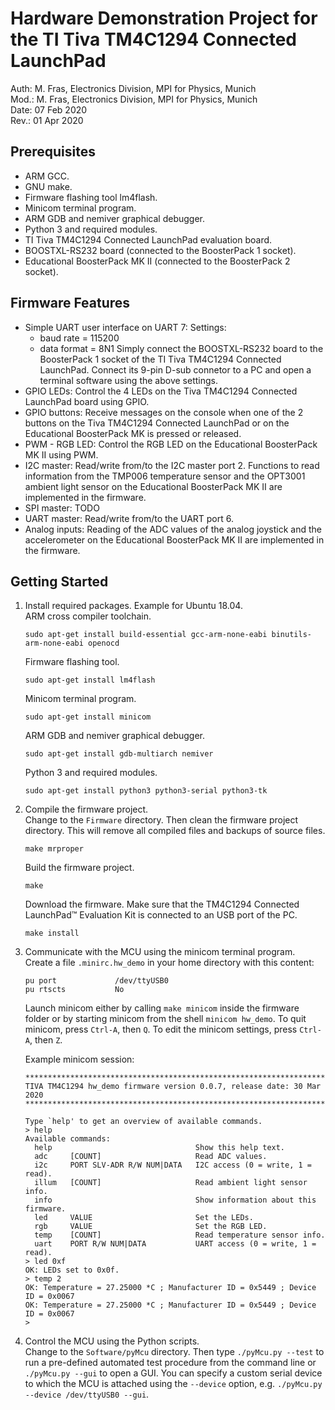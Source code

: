 # Hardware Demonstration Project for the TI Tiva TM4C1294 Connected LaunchPad

Auth: M. Fras, Electronics Division, MPI for Physics, Munich  
Mod.: M. Fras, Electronics Division, MPI for Physics, Munich  
Date: 07 Feb 2020  
Rev.: 01 Apr 2020  



## Prerequisites

* ARM GCC.
* GNU make.
* Firmware flashing tool lm4flash.
* Minicom terminal program.
* ARM GDB and nemiver graphical debugger.
* Python 3 and required modules.
* TI Tiva TM4C1294 Connected LaunchPad evaluation board.
* BOOSTXL-RS232 board (connected to the BoosterPack 1 socket).
* Educational BoosterPack MK II (connected to the BoosterPack 2 socket).



## Firmware Features

* Simple UART user interface on UART 7:
  Settings:
  - baud rate = 115200
  - data format = 8N1
  Simply connect the BOOSTXL-RS232 board to the BoosterPack 1 socket of the TI
  Tiva TM4C1294 Connected LaunchPad. Connect its 9-pin D-sub connetor to a PC
  and open a terminal software using the above settings.
* GPIO LEDs:
  Control the 4 LEDs on the Tiva TM4C1294 Connected LaunchPad board using GPIO.
* GPIO buttons:
  Receive messages on the console when one of the 2 buttons on the Tiva
  TM4C1294 Connected LaunchPad or on the Educational BoosterPack MK is pressed
  or released.
* PWM - RGB LED:
  Control the RGB LED on the Educational BoosterPack MK II using PWM.
* I2C master:
  Read/write from/to the I2C master port 2.
  Functions to read information from the TMP006 temperature sensor and the
  OPT3001 ambient light sensor on the Educational BoosterPack MK II are
  implemented in the firmware.
* SPI master:
  TODO
* UART master:
  Read/write from/to the UART port 6.
* Analog inputs:
  Reading of the ADC values of the analog joystick and the accelerometer on the
  Educational BoosterPack MK II are implemented in the firmware.



## Getting Started

1. Install required packages. Example for Ubuntu 18.04.  
    ARM cross compiler toolchain.
    ```console
    sudo apt-get install build-essential gcc-arm-none-eabi binutils-arm-none-eabi openocd
    ```
    Firmware flashing tool.
    ```console
    sudo apt-get install lm4flash
    ```
    Minicom terminal program.
    ```console
    sudo apt-get install minicom
    ```
    ARM GDB and nemiver graphical debugger.
    ```console
    sudo apt-get install gdb-multiarch nemiver
    ```
    Python 3 and required modules.
    ```console
    sudo apt-get install python3 python3-serial python3-tk
    ```

2. Compile the firmware project.  
    Change to the ```Firmware``` directory. Then clean the firmware project
    directory. This will remove all compiled files and backups of source files.
    ```console
    make mrproper
    ```
    Build the firmware project.
    ```console
    make
    ```
    Download the firmware. Make sure that the TM4C1294 Connected LaunchPad™
    Evaluation Kit is connected to an USB port of the PC.
    ```console
    make install
    ```

3. Communicate with the MCU using the minicom terminal program.  
    Create a file ```.minirc.hw_demo``` in your home directory with this
    content:
    ```
    pu port             /dev/ttyUSB0
    pu rtscts           No
    ```
    Launch minicom either by calling ```make minicom``` inside the firmware
    folder or by starting minicom from the shell ```minicom hw_demo```. To quit
    minicom, press ```Ctrl-A```, then ```Q```. To edit the minicom settings,
    press ```Ctrl-A```, then ```Z```.

    Example minicom session:
    ```console
    **********************************************************************
    TIVA TM4C1294 hw_demo firmware version 0.0.7, release date: 30 Mar 2020
    **********************************************************************
    
    Type `help' to get an overview of available commands.
    > help
    Available commands:
      help                                Show this help text.
      adc     [COUNT]                     Read ADC values.
      i2c     PORT SLV-ADR R/W NUM|DATA   I2C access (0 = write, 1 = read).
      illum   [COUNT]                     Read ambient light sensor info.
      info                                Show information about this firmware.
      led     VALUE                       Set the LEDs.
      rgb     VALUE                       Set the RGB LED.
      temp    [COUNT]                     Read temperature sensor info.
      uart    PORT R/W NUM|DATA           UART access (0 = write, 1 = read).
    > led 0xf
    OK: LEDs set to 0x0f.
    > temp 2
    OK: Temperature = 27.25000 *C ; Manufacturer ID = 0x5449 ; Device ID = 0x0067
    OK: Temperature = 27.25000 *C ; Manufacturer ID = 0x5449 ; Device ID = 0x0067
    >
    ```

4. Control the MCU using the Python scripts.  
    Change to the ```Software/pyMcu``` directory. Then type ```./pyMcu.py
    --test``` to run a pre-defined automated test procedure from the command
    line or ```./pyMcu.py --gui``` to open a GUI. You can specify a custom
    serial device to which the MCU is attached using the ```--device``` option,
    e.g. ```./pyMcu.py --device /dev/ttyUSB0 --gui```.

